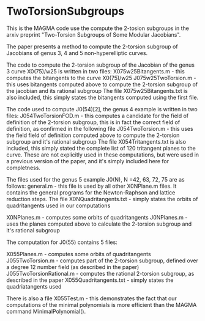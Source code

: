 # TwoTorsionSubgroups

This is the MAGMA code use the compute the 2-tosion subgroups in the arxiv preprint "Two-Torsion Subgroups of Some Modular Jacobians".

The paper presents a method to compute the 2-torsion subgroup of Jacobians of genus 3, 4 and 5 non-hyperelliptic curves. 


The code to compute the 2-torsion subgroup of the Jacobian of the genus 3 curve X0(75)/w25 is written in two files:
X075w25Bitangents.m - this computes the bitangents to the curve X0(75)/w25 
J075w25TwoTorsion.m - this uses bitangents computed above to compute the 2-torsion subgroup of the jacobian and its rational subgroup 
The file X075w25Bitangents.txt is also included, this simply states the bitangents computed using the first file.

The code used to compute J0(54)[2], the genus 4 example is written in two files:
J054TwoTorsionFOD.m - this computes a candidate for the field of definition of the 2-torsion subgroup, this is in fact the correct field of definition, as confirmed in the following file
J054TwoTorsion.m - this uses the field field of definition computed above to compute the 2-torsion subgroup and it's rational subgroup 
The file X054Tritangents.txt is also included, this simply stated the complete list of 120 tritangent planes to the curve. These are not explicitly used in these computations, but were used in a previous version of the paper, and it's simply included here for completness.

The files used for the genus 5 example J0(N), N =42, 63, 72, 75 are as follows:
general.m - this file is used by all other X0NPlane.m files. It contains the general programs for the Newton-Raphson and lattice reduction steps. 
The file X0NQuadritangents.txt - simply states the orbits of quadritangents used in our computations 

X0NPlanes.m - computes some orbits of quadritangents 
J0NPlanes.m - uses the planes computed above to calculate the 2-torsion subgroup and it's rational subgroup

The computation for J0(55) contains 5 files:

X055Planes.m - computes some orbits of quadritangents 
J055TwoTorsion.m - computes part of the 2-torsion subgroup, defined over a degree 12 number field (as described in the paper)
J055TwoTorsionRational.m - computes the rational 2-torsion subgroup, as described in the paper
X055Quadritangents.txt - simply states the quadriatangents used 

There is also a file X055Test.m - this demonstrates the fact that our computations of the minimal polynomials is more efficient than the MAGMA command MinimalPolynomial().
